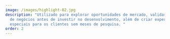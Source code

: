 ```yaml
---
image: /images/highlight-02.jpg
description: "Utilizado para explorar oportunidades de mercado, validar modelos
  de negócios antes de investir no desenvolvimento, além de criar experiências
  especiais para os clientes sem meses de pesquisa. "
order: 2
---
```

